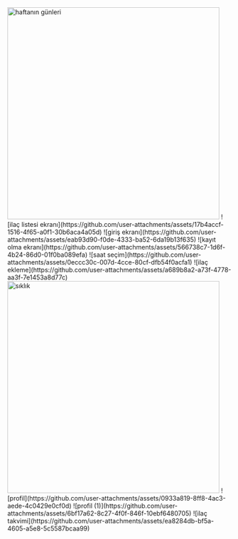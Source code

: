<img width="477" alt="haftanın günleri" src="https://github.com/user-attachments/assets/9a2a3d3e-cd43-4ea1-8ac1-4e7e80d100ec" />
![ilaç listesi ekranı](https://github.com/user-attachments/assets/17b4accf-1516-4f65-a0f1-30b6aca4a05d)
![giriş ekranı](https://github.com/user-attachments/assets/eab93d90-f0de-4333-ba52-6da19b13f635)
![kayıt olma ekranı](https://github.com/user-attachments/assets/566738c7-1d6f-4b24-86d0-01f0ba089efa)
![saat seçim](https://github.com/user-attachments/assets/0eccc30c-007d-4cce-80cf-dfb54f0acfa1)
![ilaç ekleme](https://github.com/user-attachments/assets/a689b8a2-a73f-4778-aa3f-7e1453a8d77c)
<img width="477" alt="sıklık" src="https://github.com/user-attachments/assets/38352530-5315-460e-a741-269c16dc6e17" />
![profil](https://github.com/user-attachments/assets/0933a819-8ff8-4ac3-aede-4c0429e0cf0d)
![profil (1)](https://github.com/user-attachments/assets/6bf17a62-8c27-4f0f-846f-10ebf6480705)
![ilaç takvimi](https://github.com/user-attachments/assets/ea8284db-bf5a-4605-a5e8-5c5587bcaa99)
